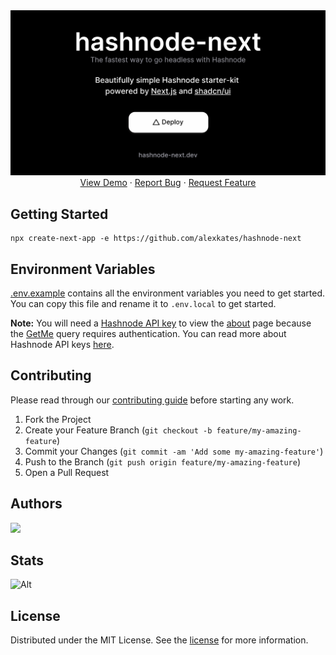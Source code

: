 <div align="center">
    <img src="public/opengraph-image.png" />
    <br />
    <a href="https://hashnode-next.vercel.app">View Demo</a>
    ·
    <a href="https://github.com/alexkates/hashnode-next/issues">Report Bug</a>
    ·
    <a href="https://github.com/alexkates/hashnode-next/issues">Request Feature</a>
  </p>
</div>

## Getting Started

```console
npx create-next-app -e https://github.com/alexkates/hashnode-next
```

## Environment Variables

[.env.example](.env.example) contains all the environment variables you need to get started. You can copy this file and rename it to `.env.local` to get started.

**Note:** You will need a [Hashnode API key](https://hashnode.com/settings/developer) to view the [about](src/app/about/page.tsx) page because the [GetMe](src/server/get-me.ts) query requires authentication. You can read more about Hashnode API keys [here](https://apidocs.hashnode.com/#introduction-item-4).

## Contributing

Please read through our [contributing guide](.github/CONTRIBUTING.md) before starting any work.

1. Fork the Project
2. Create your Feature Branch (`git checkout -b feature/my-amazing-feature`)
3. Commit your Changes (`git commit -am 'Add some my-amazing-feature'`)
4. Push to the Branch (`git push origin feature/my-amazing-feature`)
5. Open a Pull Request

## Authors

<a href="https://github.com/alexkates/hashnode-next/graphs/contributors">
  <img src="https://contrib.rocks/image?repo=alexkates/hashnode-next" />
</a>

## Stats

![Alt](https://repobeats.axiom.co/api/embed/31e702ad0bc3e2c1d5fa3bf57d06845b2a052336.svg "Repobeats analytics image")

## License

Distributed under the MIT License. See the [license](LICENSE.md) for more information.
